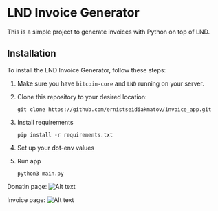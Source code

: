 # LND Invoice Generator

This is a simple project to generate invoices with Python on top of LND.

## Installation

To install the LND Invoice Generator, follow these steps:

1. Make sure you have `bitcoin-core` and `LND` running on your server.

2. Clone this repository to your desired location:
   ```shell
   git clone https://github.com/ernistseidiakmatov/invoice_app.git

3. Install requirements
   ```shell
   pip install -r requirements.txt

4. Set up your dot-env values

5. Run app
   ```shell
   python3 main.py

Donatin page:
![Alt text](/static/Donation-page.png?raw=true "Donation page")

Invoice page:
![Alt text](/static/Invoice-page.png?raw=true "Invoice page")
